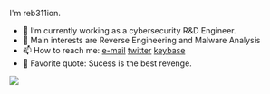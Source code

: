 I'm reb311ion.

- 🔭 I’m currently working as a cybersecurity R&D Engineer.
- 🌱 Main interests are Reverse Engineering and Malware Analysis 
- 📫 How to reach me: [e-mail](mailto:sec.magdymoustafa@gmail.com) [twitter](https://twitter.com/reb311ion) [keybase](https://keybase.io/reb311ion)
- 💬 Favorite quote: Sucess is the best revenge.

<a href="https://github.com/anuraghazra/github-readme-stats">
  <img align="left" src="https://github-readme-stats.vercel.app/api?username=reb311ion&count_private=true&show_icons=true" />
</a>

